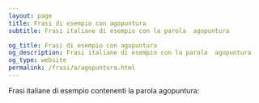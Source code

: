 ```yaml
---
layout: page
title: Frasi di esempio con agopuntura 
subtitle: Frasi italiane di esempio con la parola  agopuntura

og_title: Frasi di esempio con agopuntura 
og_description: Frasi italiane di esempio con la parola  agopuntura
og_type: website
permalink: /frasi/a/agopuntura.html
---
```


Frasi italiane di esempio contenenti la parola agopuntura:


